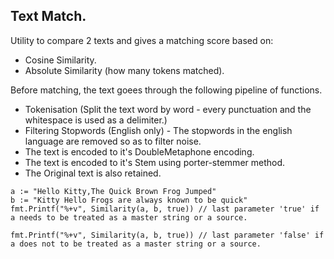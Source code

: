 ## Text Match.

Utility to compare 2 texts and gives a matching score based on:
 * Cosine Similarity.
 * Absolute Similarity (how many tokens matched).

Before matching, the text goees through the following pipeline of functions.

* Tokenisation (Split the text word by word - every punctuation and the whitespace is used as a delimiter.)
* Filtering Stopwords (English only) - The stopwords in the english language are removed so as to filter noise.
* The text is encoded to it's DoubleMetaphone encoding.
* The text is encoded to it's Stem using porter-stemmer method. 
* The Original text is also retained.

```
a := "Hello Kitty,The Quick Brown Frog Jumped"
b := "Kitty Hello Frogs are always known to be quick"
fmt.Printf("%+v", Similarity(a, b, true)) // last parameter 'true' if a needs to be treated as a master string or a source.

fmt.Printf("%+v", Similarity(a, b, true)) // last parameter 'false' if a does not to be treated as a master string or a source.

```
